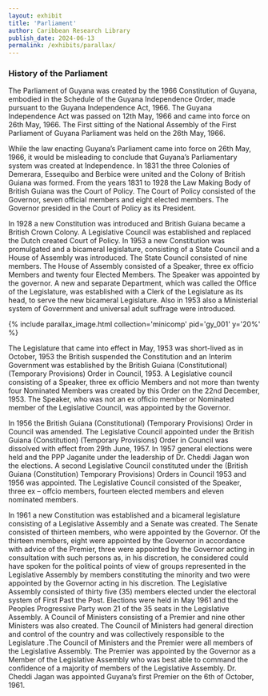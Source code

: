 ```yaml
---
layout: exhibit
title: 'Parliament'
author: Caribbean Research Library
publish_date: 2024-06-13
permalink: /exhibits/parallax/
---
```


### History of the Parliament


The Parliament of Guyana was created by the 1966 Constitution of Guyana, embodied in the Schedule of the Guyana Independence Order, made pursuant to the Guyana Independence Act, 1966. The Guyana Independence Act was passed on 12th May, 1966 and came into force on 26th May, 1966. The First sitting of the National Assembly of the First Parliament of Guyana Parliament was held on the 26th May, 1966.

While the law enacting Guyana’s Parliament came into force on 26th May, 1966, it would be misleading to conclude that Guyana’s Parliamentary system was created at Independence.
In 1831 the three Colonies of Demerara, Essequibo and Berbice were united and the Colony of British Guiana was formed. From the years 1831 to 1928 the Law Making Body of British Guiana was the Court of Policy. The Court of Policy consisted of the Governor, seven official members and eight elected members. The Governor presided in the Court of Policy as its President.

In 1928 a new Constitution was introduced and British Guiana became a British Crown Colony. A Legislative Council was established and replaced the Dutch created Court of Policy.
In 1953 a new Constitution was promulgated and a bicameral legislature, consisting of a State Council and a House of Assembly was introduced. The State Council consisted of nine members. The House of Assembly consisted of a Speaker, three ex officio Members and twenty four Elected Members. The Speaker was appointed by the governor. A new and separate Department, which was called the Office of the Legislature, was established with a Clerk of the Legislature as its head, to serve the new bicameral Legislature. Also in 1953 also a Ministerial system of Government and universal adult suffrage were introduced.

{% include parallax_image.html collection='minicomp' pid='gy_001' y='20%' %}

The Legislature that came into effect in May, 1953 was short-lived as in October, 1953 the British suspended the Constitution and an Interim Government was established by the British Guiana (Constitutional) (Temporary Provisions) Order in Council, 1953. A Legislative council consisting of a Speaker, three ex officio Members and not more than twenty four Nominated Members was created by this Order on the 22nd December, 1953. The Speaker, who was not an ex officio member or Nominated member of the Legislative Council, was appointed by the Governor.

In 1956 the British Guiana (Constitutional) (Temporary Provisions) Order in Council was amended. The Legislative Council appointed under the British Guiana (Constitution) (Temporary Provisions) Order in Council was dissolved with effect from 29th June, 1957.
In 1957 general elections were held and the PPP Jaganite under the leadership of Dr. Cheddi Jagan won the elections. A second Legislative Council constituted under the (British Guiana (Constitution) Temporary Provisions) Orders in Council 1953 and 1956 was appointed. The Legislative Council consisted of the Speaker, three ex – offcio members, fourteen elected members and eleven nominated members.

In 1961 a new Constitution was established and a bicameral legislature consisting of a Legislative Assembly and a Senate was created. The Senate consisted of thirteen members, who were appointed by the Governor. Of the thirteen members, eight were appointed by the Governor in accordance with advice of the Premier, three were appointed by the Governor acting in consultation with such persons as, in his discretion, he considered could have spoken for the political points of view of groups represented in the Legislative Assembly by members constituting the minority and two were appointed by the Governor acting in his discretion. The Legislative Assembly consisted of thirty five (35) members elected under the electoral system of First Past the Post. Elections were held in May 1961 and the Peoples Progressive Party won 21 of the 35 seats in the Legislative Assembly. A Council of Ministers consisting of a Premier and nine other Ministers was also created. The Council of Ministers had general direction and control of the country and was collectively responsible to the Legislature .The Council of Ministers and the Premier were all members of the Legislative Assembly. The Premier was appointed by the Governor as a Member of the Legislative Assembly who was best able to command the confidence of a majority of members of the Legislative Assembly. Dr. Cheddi Jagan was appointed Guyana’s first Premier on the 6th of October, 1961.